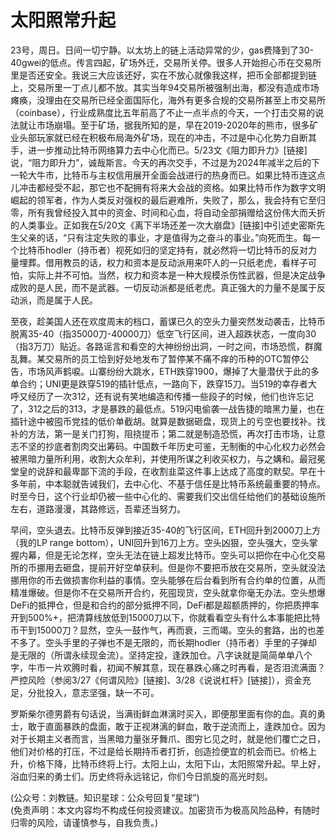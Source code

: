 # 太阳照常升起

23号，周日。日间一切宁静。以太坊上的链上活动异常的少，gas费降到了30-40gwei的低点。传言四起，矿场外迁，交易所关停。很多人开始担心币在交易所里是否还安全。我说三大应该还好，实在不放心就像我这样，把币全部都提到链上，交易所里一丁点儿都不放。其实当年94交易所被强制出海，都没有造成市场瘫痪，没理由在交易所已经全面国际化，海外有更多合规的交易所甚至上市交易所（coinbase），行业成熟度比五年前高了不止一点半点的今天，一个打击交易的说法就让市场崩塌。至于矿场，据我所知的是，早在2019-2020年的熊市，很多矿业头部玩家就已经在积极布局海外矿场，现在的冲击，不过是中心化势力自断其手，进一步推动比特币网络算力去中心化而已。5/23文《阻力即升力》[链接]说，“阻力即升力”，诚哉斯言。今天的再次交手，不过是为2024年减半之后的下一轮大牛市，比特币与主权信用展开全面会战进行的热身而已。如果比特币连这点儿冲击都经受不起，那它也不配拥有将来大会战的资格。如果比特币作为数字文明崛起的领军者，作为人类反对强权的最后避难所，失败了，那么，我会持有它至归零，所有我曾经投入其中的资金、时间和心血，将自动全部捐赠给这份伟大而夭折的人类事业。正如我在5/20文《离下半场还差一次大崩盘》[链接]中引述史密斯先生父亲的话，“只有注定失败的事业，才是值得为之奋斗的事业。”向死而生。每一个比特币hodler（持币者）视死如归的坚定持有，就必然将一切比特币的反对力量埋葬。借用教员的话，权力和资本是反动派用来吓人的一只纸老虎，看样子可怕，实际上并不可怕。当然，权力和资本是一种大规模杀伤性武器，但是决定战争成败的是人民，而不是武器。一切反动派都是纸老虎。真正强大的力量不是属于反动派，而是属于人民。

至夜，趁美国人还在欢度周末的档口，蓄谋已久的空头力量突然发动袭击，比特币脱离35-40（指35000刀-40000刀）低空飞行区间，进入超跌状态，一度向30（指3万刀）贴近。各路谣言和看空的大神纷纷出洞，一时之间，市场恐慌，群魔乱舞。某交易所的员工恰到好处地发布了暂停某不痛不痒的币种的OTC暂停公告，市场风声鹤唳。山寨纷纷大跳水，ETH跌穿1900，爆掉了大量潜伏于此的多单合约；UNI更是跌穿519的插针低点，一路向下，跌穿15刀。当519的幸存者大呼又经历了一次312，还有说有笑地编造和传播一些段子的时候，他们也许忘记了，312之后的313，才是暴跌的最低点。519闪电偷袭一战告捷的暗黑力量，也在插针途中被囤币党挂的低价单截胡。就算是数据砸盘，现货上的亏空也要找补。找补的方法，第一是关门打狗，阻挠提币；第二就是制造恐慌，再次打击市场，让意志不坚的抄底者割肉交出筹码。中国数千年历史可鉴，无制衡的中心化权力必然会被黑暗力量所利用，收割大众牟利，并使用所谋之利收买权力，与之媾和。最冠冕堂皇的说辞和最卑鄙下流的手段，在收割韭菜这件事上达成了高度的默契。早在十多年前，中本聪就告诫我们，去中心化、不基于信任是比特币系统最重要的特点。时至今日，这个行业却仍被一些中心化的、需要我们交出信任给他们的基础设施所左右，道路漫漫，其路修远，吾辈还当努力。

早间，空头退去。比特币反弹到接近35-40的飞行区间，ETH回升到2000刀上方（我的LP range bottom），UNI回升到16刀上方。空头凶狠，空头强大，空头掌握内幕，但是无论怎样，空头无法在链上超发比特币。空头可以把你在中心化交易所的币挪用去砸盘，提前开好空单获利。但是你不要把币放在交易所，空头就没法挪用你的币去做损害你利益的事情。空头能够在后台看到所有合约单的位置，从而精准爆破。但是你不在交易所开合约，死囤现货，空头就拿你毫无办法。空头想爆DeFi的抵押仓，但是和合约的部分抵押不同，DeFi都是超额质押的，你把质押率开到500%+，把清算线放低到15000刀以下，你就看看空头有什么本事能把比特币干到15000刀？显然，空头一鼓作气，再而衰，三而竭。空头的套路，出的也差不多了。空头手里的子弹也不是无限的，而长期hodler（持币者）手里的子弹却是无限的（所谓永续现金流）。坚持定投，逢跌加仓。八字诀就是简简单单八个字，牛市一片欢腾时看，初闻不解其意，现在暴跌心痛之时再看，是否泪流满面？严控风险（参阅3/27《何谓风险》[链接]、3/28《说说杠杆》[链接]），资金充足，分批投入，意志坚强，缺一不可。

罗斯柴尔德男爵有句话说，当满街鲜血淋漓时买入，即便那里面有你的血。真的勇士，敢于直面暴跌的盘面，敢于正视淋漓的鲜血，敢于逆流而上，逢跌加仓。因为对于长期主义者而言，当黑暗力量张牙舞爪、图穷匕见之时，就是他们覆亡之日，他们对价格的打压，不过是给长期持币者打折，创造捡便宜的机会而已。价格上升，价格下降，比特币终将上行。太阳上山，太阳下山，太阳照常升起。早上好，浴血归来的勇士们。历史终将永远铭记，你们今日凯旋的高光时刻。

(公众号：刘教链。知识星球：公众号回复“星球”) \
(免责声明：本文内容均不构成任何投资建议。加密货币为极高风险品种，有随时归零的风险，请谨慎参与，自我负责。)
